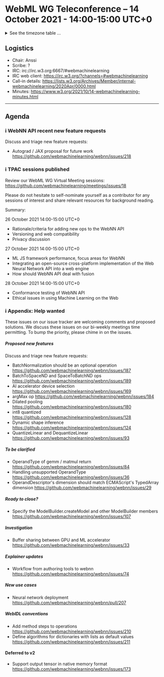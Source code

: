 # WebML WG Teleconference – 14 October 2021 - 14:00-15:00 UTC+0

<details><summary>See the timezone table ...</summary>
<table>
<tr><td> San Francisco (U.S.A. - California) <td> Thu, 14 October 2021 <td> 07:00 <td> UTC-7 hours
<tr><td> Boston (U.S.A. - Massachusetts) <td> Thu, 14 October 2021 <td> 10:00 <td> UTC-4 hours
<tr><td> London (United Kingdom - England) <td> Thu, 14 October 2021 <td> 15:00 <td> UTC+1 hours
<tr><td> Berlin (Germany) <td> Thu, 14 October 2021 <td> 16:00 <td> UTC+2 hours
<tr><td> Helsinki (Finland) <td> Thu, 14 October 2021 <td> 17:00 <td> UTC+3 hours
<tr><td> Shanghai (China) <td> Thu, 14 October 2021 <td> 22:00 <td> UTC+8 hours
<tr><td> Tokyo (Japan) <td> Thu, 14 October 2021 <td> 23:00 <td> UTC+9 hours
<tr><td> Corresponding UTC (GMT) <td> Thu, 14 October 2021 <td colspan=2> 14:00 UTC
</table>

Other locations: https://www.timeanddate.com/worldclock/fixedtime.html?iso=20210930T14
  </details>
  
## Logistics

* Chair: Anssi
* Scribe: ?
* IRC: irc://irc.w3.org:6667/#webmachinelearning
* IRC web client: https://irc.w3.org/?channels=#webmachinelearning
* Call-in details: https://lists.w3.org/Archives/Member/internal-webmachinelearning/2020Apr/0000.html
* Minutes: https://www.w3.org/2021/10/14-webmachinelearning-minutes.html
  
---

## Agenda

### ℹ️ WebNN API recent new feature requests

Discuss and triage new feature requests:  

- Autograd / JAX proposal for future work https://github.com/webmachinelearning/webnn/issues/218

### ℹ️ TPAC sessions published
  
Review our WebML WG Virtual Meeting sessions: https://github.com/webmachinelearning/meetings/issues/18

Please do not hesitate to self-nominate yourself as a contributor for any sessions of interest and share relevant resources for background reading.
  
Summary:
  
26 October 2021 14:00-15:00 UTC+0
- Rationale/criteria for adding new ops to the WebNN API
- Versioning and web compatibility
- Privacy discussion
  
27 October 2021 14:00-15:00 UTC+0
- ML JS framework performance, focus areas for WebNN
- Integrating an open-source cross-platform implementation of the Web Neural Network API into a web engine
- How should WebNN API deal with fusion

 28 October 2021 14:00-15:00 UTC+0
 - Conformance testing of WebNN API
 - Ethical issues in using Machine Learning on the Web
  
  
### ℹ️ Appendix: Help wanted

These issues on our issue tracker are welcoming comments and proposed solutions. We discuss these issues on our bi-weekly meetings time permitting. To bump the priority, please chime in on the issues.

##### Proposed new features

Discuss and triage new feature requests:
  
- BatchNormalization should be an optional operation https://github.com/webmachinelearning/webnn/issues/187
- BatchToSpaceND and SpaceToBatchND ops https://github.com/webmachinelearning/webnn/issues/189
- AI accelerator device selection https://github.com/webmachinelearning/webnn/issues/169
- argMax op https://github.com/webmachinelearning/webnn/issues/184
- Dilated pooling https://github.com/webmachinelearning/webnn/issues/180
- int8 quantized https://github.com/webmachinelearning/webnn/issues/128
- Dynamic shape inference https://github.com/webmachinelearning/webnn/issues/124
- QuantizeLinear and DequantizeLinear https://github.com/webmachinelearning/webnn/issues/93

##### To be clarified

- OperandType of gemm / matmul return https://github.com/webmachinelearning/webnn/issues/84
- Handling unsupported OperandType https://github.com/webmachinelearning/webnn/issues/36
- OperandDescriptor's dimension should match ECMAScript's TypedArray dimension https://github.com/webmachinelearning/webnn/issues/29

##### Ready to close?

- Specify the ModelBuilder.createModel and other ModelBuilder members https://github.com/webmachinelearning/webnn/issues/107

##### Investigation 

- Buffer sharing between GPU and ML accelerator https://github.com/webmachinelearning/webnn/issues/33

##### Explainer updates

- Workflow from authoring tools to webnn https://github.com/webmachinelearning/webnn/issues/74

##### New use cases

- Neural network deployment https://github.com/webmachinelearning/webnn/pull/207

##### WebIDL conventions

- Add method steps to operations https://github.com/webmachinelearning/webnn/issues/210
- Define algorithms for dictionaries with lists as default values https://github.com/webmachinelearning/webnn/issues/211
  
#### Deferred to v2
  
- Support output tensor in native memory format https://github.com/webmachinelearning/webnn/issues/173
